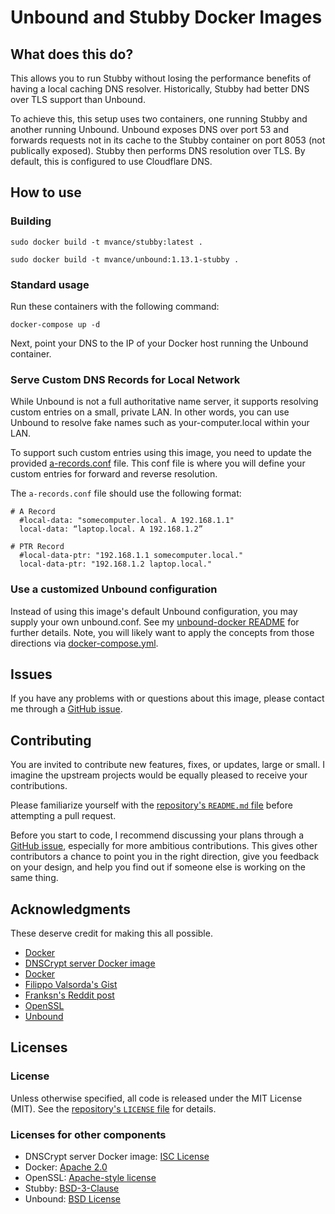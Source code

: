 # Unbound and Stubby Docker Images

## What does this do?

This allows you to run Stubby without losing the performance benefits of having a local caching DNS resolver. Historically, Stubby had better DNS over TLS support than Unbound. 

To achieve this, this setup uses two containers, one running Stubby and another running Unbound. Unbound exposes DNS over port 53 and forwards requests not in its cache to the Stubby container on port 8053 (not publically exposed). Stubby then performs DNS resolution over TLS. By default, this is configured to use Cloudflare DNS. 

## How to use

### Building

`sudo docker build -t mvance/stubby:latest .`

`sudo docker build -t mvance/unbound:1.13.1-stubby .`

### Standard usage

Run these containers with the following command:

```console
docker-compose up -d
```

Next, point your DNS to the IP of your Docker host running the Unbound container.

### Serve Custom DNS Records for Local Network

While Unbound is not a full authoritative name server, it supports resolving
custom entries on a small, private LAN. In other words, you can use Unbound to
resolve fake names such as your-computer.local within your LAN.

To support such custom entries using this image, you need to update the provided
[a-records.conf](https://github.com/MatthewVance/stubby-docker/blob/master/unbound/a-records.conf) file. This conf file is where you will define your custom entries for forward and reverse resolution.

The `a-records.conf` file should use the following format:

```
# A Record
  #local-data: "somecomputer.local. A 192.168.1.1"
  local-data: “laptop.local. A 192.168.1.2”

# PTR Record
  #local-data-ptr: "192.168.1.1 somecomputer.local."
  local-data-ptr: "192.168.1.2 laptop.local."
```

### Use a customized Unbound configuration
Instead of using this image's default Unbound configuration, you may supply your own unbound.conf. See my [unbound-docker README](https://github.com/MatthewVance/unbound-docker/blob/master/README.md#use-a-customized-unbound-configuration) for further details. Note, you will likely want to apply the concepts from those directions via [docker-compose.yml](https://github.com/MatthewVance/stubby-docker/blob/master/stubby/stubby.yml).

## Issues

If you have any problems with or questions about this image, please contact me through a [GitHub issue](https://github.com/MatthewVance/stubby-docker/issues).

## Contributing

You are invited to contribute new features, fixes, or updates, large or small. I imagine the upstream projects would be equally pleased to receive your contributions.

Please familiarize yourself with the [repository's `README.md` file](https://github.com/MatthewVance/stubby-docker/blob/master/README.md) before attempting a pull request.

Before you start to code, I recommend discussing your plans through a [GitHub issue](https://github.com/MatthewVance/stubby-docker/issues), especially for more ambitious contributions. This gives other contributors a chance to point you in the right direction, give you feedback on your design, and help you find out if someone else is working on the same thing.

## Acknowledgments

These deserve credit for making this all possible.

- [Docker](https://www.docker.com/)
- [DNSCrypt server Docker image](https://github.com/jedisct1/dnscrypt-server-docker)
- [Docker](https://www.docker.com/)
- [Filippo Valsorda's Gist](https://gist.github.com/FiloSottile/2b171d359232114839358a74f7df33cb)
- [Franksn's Reddit post](https://www.reddit.com/r/pihole/comments/7oyh9m/guide_how_to_use_pihole_with_stubby/)
- [OpenSSL](http://www.libressl.org/)
- [Unbound](https://www.unbound.net/)

## Licenses
### License

Unless otherwise specified, all code is released under the MIT License (MIT). See the [repository's `LICENSE` file](https://github.com/MatthewVance/stubby-docker/blob/master/LICENSE) for details.

### Licenses for other components

- DNSCrypt server Docker image: [ISC License](https://github.com/jedisct1/dnscrypt-server-docker/blob/master/LICENSE)
- Docker: [Apache 2.0](https://github.com/docker/docker/blob/master/LICENSE)
- OpenSSL: [Apache-style license](https://www.openssl.org/source/license.html)
- Stubby: [BSD-3-Clause](https://github.com/getdnsapi/getdns/blob/develop/LICENSE) 
- Unbound: [BSD License](https://unbound.nlnetlabs.nl/svn/trunk/LICENSE)
